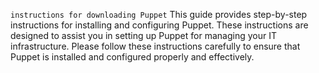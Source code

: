 `instructions for downloading Puppet`
This guide provides step-by-step instructions for installing and configuring Puppet. 
These instructions are designed to assist you in setting up Puppet for managing your IT infrastructure.
Please follow these instructions carefully to ensure that Puppet is installed and configured properly and effectively.
